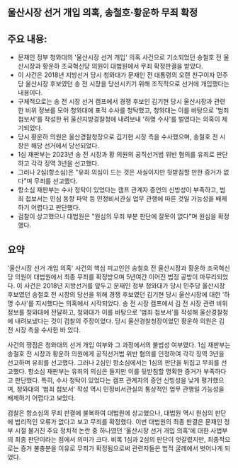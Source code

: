 ## 울산시장 선거 개입 의혹, 송철호·황운하 무죄 확정

## 주요 내용:
*   문재인 정부 청와대의 '울산시장 선거 개입' 의혹 사건으로 기소되었던 송철호 전 울산시장과 황운하 조국혁신당 의원이 대법원에서 무죄 확정판결을 받았다.
*   이 사건은 2018년 지방선거 당시 청와대가 문재인 전 대통령의 오랜 친구이자 민주당 울산시장 후보였던 송 전 시장을 당선시키기 위해 조직적으로 선거에 개입했다는 내용이다.
*   구체적으로는 송 전 시장 선거 캠프에서 경쟁 후보인 김기현 당시 울산시장과 관련한 비위 정보를 모아 청와대에 표적 수사를 청탁했고, 청와대는 이를 바탕으로 '범죄 첩보서'를 작성한 뒤 울산지방경찰청에 내려보내 '하명 수사'를 벌였다는 의혹이 제기되었다.
*   당시 황운하 의원은 울산경찰청장으로 김기현 시장 측을 수사했으며, 송철호 전 시장은 해당 선거에서 당선되었다.
*   1심 재판부는 2023년 송 전 시장과 황 의원의 공직선거법 위반 혐의를 유죄로 판단하고 각각 징역 3년을 선고했다.
*   그러나 2심(항소심)은 "유죄 의심이 드는 것은 사실이지만 뒷받침할 만한 증거가 없다"며 무죄를 선고했다.
*   항소심 재판부는 수사 청탁이 있었다는 캠프 관계자 증언의 신빙성이 부족하고, 범죄 첩보서는 민심 동향 파악 등 민정비서관실 업무 관행에 따른 것일 가능성을 배제하기 어렵다고 판단했다.
*   검찰이 상고했으나 대법원은 "원심의 무죄 부분 판단에 잘못이 없다"며 원심을 확정했다.

## 요약
'울산시장 선거 개입 의혹' 사건의 핵심 피고인인 송철호 전 울산시장과 황운하 조국혁신당 의원이 대법원에서 최종 무죄를 확정받으며 5년여간 이어진 법정 공방이 마무리되었다. 이 사건은 2018년 지방선거를 앞두고 문재인 정부 청와대가 당시 민주당 울산시장 후보였던 송철호 전 시장의 당선을 위해 경쟁 후보였던 김기현 당시 울산시장에 대한 '하명 수사'를 지시했다는 의혹에서 시작되었다. 송 전 시장 캠프에서 김 전 시장 관련 비위 정보를 청와대에 전달하고, 청와대가 이를 바탕으로 '범죄 첩보서'를 작성해 울산경찰청에 내려보냈다는 것이 검찰의 주장이었다. 당시 울산경찰청장이었던 황운하 의원은 김 전 시장 측을 수사한 바 있다.

사건의 쟁점은 청와대의 선거 개입 여부와 그 과정에서의 불법성 여부였다. 1심 재판부는 송철호 전 시장과 황운하 의원에게 공직선거법 위반 혐의를 인정하여 각각 징역 3년을 선고하며 유죄를 선고했다. 그러나 2심인 항소심에서는 1심의 판단을 뒤집고 무죄를 선고했다. 항소심 재판부는 유죄의 의심은 들지만 이를 뒷받침할 명확한 증거가 부족하다고 판단했다. 특히, 수사 청탁이 있었다는 캠프 관계자의 증언 신빙성을 낮게 평가했으며, 청와대의 '범죄 첩보서' 작성 역시 민정비서관실의 통상적인 업무 관행일 가능성을 배제하기 어렵다고 보았다.

검찰은 항소심의 무죄 판결에 불복하여 대법원에 상고했으나, 대법원 역시 원심의 판단에 법리적인 오류가 없다고 보고 무죄를 확정했다. 이번 대법원의 최종 판결은 문재인 정부 시절 불거진 주요 정치적 논란 중 하나였던 '울산시장 선거 개입 의혹'에 대한 사법부의 최종 판단이라는 점에서 의미가 크다. 비록 1심과 2심의 판단이 엇갈렸지만, 최종적으로는 증거 불충분을 이유로 무죄가 확정됨으로써 관련자들은 법적 굴레에서 벗어나게 되었다.